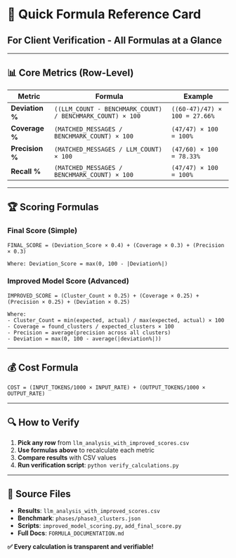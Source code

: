 # 🚀 Quick Formula Reference Card

## **For Client Verification - All Formulas at a Glance**

---

## 📊 **Core Metrics (Row-Level)**

| Metric | Formula | Example |
|--------|---------|---------|
| **Deviation %** | `((LLM_COUNT - BENCHMARK_COUNT) / BENCHMARK_COUNT) × 100` | `((60-47)/47) × 100 = 27.66%` |
| **Coverage %** | `(MATCHED_MESSAGES / BENCHMARK_COUNT) × 100` | `(47/47) × 100 = 100%` |
| **Precision %** | `(MATCHED_MESSAGES / LLM_COUNT) × 100` | `(47/60) × 100 = 78.33%` |
| **Recall %** | `(MATCHED_MESSAGES / BENCHMARK_COUNT) × 100` | `(47/47) × 100 = 100%` |

---

## 🏆 **Scoring Formulas**

### **Final Score (Simple)**
```
FINAL_SCORE = (Deviation_Score × 0.4) + (Coverage × 0.3) + (Precision × 0.3)

Where: Deviation_Score = max(0, 100 - |Deviation%|)
```

### **Improved Model Score (Advanced)**
```
IMPROVED_SCORE = (Cluster_Count × 0.25) + (Coverage × 0.25) + (Precision × 0.25) + (Deviation × 0.25)

Where:
- Cluster_Count = min(expected, actual) / max(expected, actual) × 100
- Coverage = found_clusters / expected_clusters × 100  
- Precision = average(precision across all clusters)
- Deviation = max(0, 100 - average(|deviation%|))
```

---

## 💰 **Cost Formula**
```
COST = (INPUT_TOKENS/1000 × INPUT_RATE) + (OUTPUT_TOKENS/1000 × OUTPUT_RATE)
```

---

## 🔍 **How to Verify**

1. **Pick any row** from `llm_analysis_with_improved_scores.csv`
2. **Use formulas above** to recalculate each metric
3. **Compare results** with CSV values
4. **Run verification script**: `python verify_calculations.py`

---

## 📁 **Source Files**
- **Results**: `llm_analysis_with_improved_scores.csv`
- **Benchmark**: `phases/phase3_clusters.json`
- **Scripts**: `improved_model_scoring.py`, `add_final_score.py`
- **Full Docs**: `FORMULA_DOCUMENTATION.md`

**✅ Every calculation is transparent and verifiable!**

